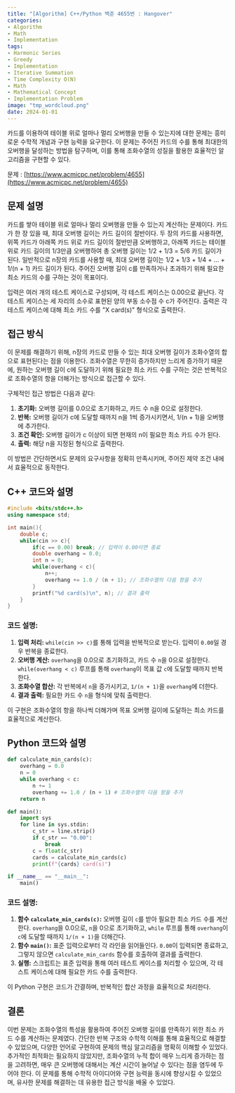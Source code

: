 ```yaml
---
title: "[Algorithm] C++/Python 백준 4655번 : Hangover"
categories: 
- Algorithm
- Math
- Implementation
tags:
- Harmonic Series
- Greedy
- Implementation
- Iterative Summation
- Time Complexity O(N)
- Math
- Mathematical Concept
- Implementation Problem
image: "tmp_wordcloud.png"
date: 2024-01-01
---
```


카드를 이용하여 테이블 위로 얼마나 멀리 오버행을 만들 수 있는지에 대한 문제는 흥미로운 수학적 개념과 구현 능력을 요구한다. 이 문제는 주어진 카드의 수를 통해 최대한의 오버행을 달성하는 방법을 탐구하며, 이를 통해 조화수열의 성질을 활용한 효율적인 알고리즘을 구현할 수 있다.

문제 : [https://www.acmicpc.net/problem/4655](https://www.acmicpc.net/problem/4655)

## 문제 설명

카드를 쌓아 테이블 위로 얼마나 멀리 오버행을 만들 수 있는지 계산하는 문제이다. 카드가 한 장 있을 때, 최대 오버행 길이는 카드 길이의 절반이다. 두 장의 카드를 사용하면, 위쪽 카드가 아래쪽 카드 위로 카드 길이의 절반만큼 오버행하고, 아래쪽 카드는 테이블 위로 카드 길이의 1/3만큼 오버행하여 총 오버행 길이는 1/2 + 1/3 = 5/6 카드 길이가 된다. 일반적으로 n장의 카드를 사용할 때, 최대 오버행 길이는 1/2 + 1/3 + 1/4 + ... + 1/(n + 1) 카드 길이가 된다. 주어진 오버행 길이 c를 만족하거나 초과하기 위해 필요한 최소 카드의 수를 구하는 것이 목표이다.

입력은 여러 개의 테스트 케이스로 구성되며, 각 테스트 케이스는 0.00으로 끝난다. 각 테스트 케이스는 세 자리의 소수로 표현된 양의 부동 소수점 수 c가 주어진다. 출력은 각 테스트 케이스에 대해 최소 카드 수를 "X card(s)" 형식으로 출력한다.

## 접근 방식

이 문제를 해결하기 위해, n장의 카드로 만들 수 있는 최대 오버행 길이가 조화수열의 합으로 표현된다는 점을 이용한다. 조화수열은 무한히 증가하지만 느리게 증가하기 때문에, 원하는 오버행 길이 c에 도달하기 위해 필요한 최소 카드 수를 구하는 것은 반복적으로 조화수열의 항을 더해가는 방식으로 접근할 수 있다.

구체적인 접근 방법은 다음과 같다:

1. **초기화:** 오버행 길이를 0.0으로 초기화하고, 카드 수 n을 0으로 설정한다.
2. **반복:** 오버행 길이가 c에 도달할 때까지 n을 1씩 증가시키면서, 1/(n + 1)을 오버행에 추가한다.
3. **조건 확인:** 오버행 길이가 c 이상이 되면 현재의 n이 필요한 최소 카드 수가 된다.
4. **출력:** 해당 n을 지정된 형식으로 출력한다.

이 방법은 간단하면서도 문제의 요구사항을 정확히 만족시키며, 주어진 제약 조건 내에서 효율적으로 동작한다.

## C++ 코드와 설명

```cpp
#include <bits/stdc++.h>
using namespace std;

int main(){
    double c;
    while(cin >> c){
        if(c == 0.00) break; // 입력이 0.00이면 종료
        double overhang = 0.0;
        int n = 0;
        while(overhang < c){
            n++;
            overhang += 1.0 / (n + 1); // 조화수열의 다음 항을 추가
        }
        printf("%d card(s)\n", n); // 결과 출력
    }
}
```

### 코드 설명:

1. **입력 처리:** `while(cin >> c)`를 통해 입력을 반복적으로 받는다. 입력이 `0.00`일 경우 반복을 종료한다.
2. **오버행 계산:** `overhang`을 0.0으로 초기화하고, 카드 수 `n`을 0으로 설정한다. `while(overhang < c)` 루프를 통해 `overhang`이 목표 값 `c`에 도달할 때까지 반복한다.
3. **조화수열 합산:** 각 반복에서 `n`을 증가시키고, `1/(n + 1)`을 `overhang`에 더한다.
4. **결과 출력:** 필요한 카드 수 `n`을 형식에 맞춰 출력한다.

이 구현은 조화수열의 항을 하나씩 더해가며 목표 오버행 길이에 도달하는 최소 카드를 효율적으로 계산한다.

## Python 코드와 설명

```python
def calculate_min_cards(c):
    overhang = 0.0
    n = 0
    while overhang < c:
        n += 1
        overhang += 1.0 / (n + 1) # 조화수열의 다음 항을 추가
    return n

def main():
    import sys
    for line in sys.stdin:
        c_str = line.strip()
        if c_str == "0.00":
            break
        c = float(c_str)
        cards = calculate_min_cards(c)
        print(f"{cards} card(s)")

if __name__ == "__main__":
    main()
```

### 코드 설명:

1. **함수 `calculate_min_cards(c)`:** 오버행 길이 `c`를 받아 필요한 최소 카드 수를 계산한다. `overhang`을 0.0으로, `n`을 0으로 초기화하고, `while` 루프를 통해 `overhang`이 `c`에 도달할 때까지 `1/(n + 1)`을 더해간다.
2. **함수 `main()`:** 표준 입력으로부터 각 라인을 읽어들인다. `0.00`이 입력되면 종료하고, 그렇지 않으면 `calculate_min_cards` 함수를 호출하여 결과를 출력한다.
3. **실행:** 스크립트는 표준 입력을 통해 여러 테스트 케이스를 처리할 수 있으며, 각 테스트 케이스에 대해 필요한 카드 수를 출력한다.

이 Python 구현은 코드가 간결하며, 반복적인 합산 과정을 효율적으로 처리한다.

## 결론

이번 문제는 조화수열의 특성을 활용하여 주어진 오버행 길이를 만족하기 위한 최소 카드 수를 계산하는 문제였다. 간단한 반복 구조와 수학적 이해를 통해 효율적으로 해결할 수 있었으며, 다양한 언어로 구현하여 문제의 핵심 알고리즘을 명확히 이해할 수 있었다. 추가적인 최적화는 필요하지 않았지만, 조화수열의 누적 합이 매우 느리게 증가하는 점을 고려하면, 매우 큰 오버행에 대해서는 계산 시간이 늘어날 수 있다는 점을 염두에 두어야 한다. 이 문제를 통해 수학적 아이디어와 구현 능력을 동시에 향상시킬 수 있었으며, 유사한 문제를 해결하는 데 유용한 접근 방식을 배울 수 있었다.